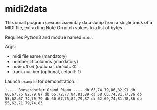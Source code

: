 # midi2data

This small program creates 
assembly data dump
from a single track of a MIDI file,
extraxting Note On pitch values 
to a list of bytes.

Requires Python3 and module named `mido`.

Args:
 - midi file name (mandatory)
 - number of columns (mandatory)
 - note offset (optional, default: 0)
 - track number (optional, default: 1)

Launch `example` for demonstration:

`
	;---- Boesendorfer Grand Piano ----
	db 67,74,79,86,82,91
	db 60,67,75,82,79,87
	db 65,72,77,84,81,89
	db 58,65,74,81,77,86
	db 55,62,67,74,70,79
	db 60,67,75,82,79,87
	db 62,69,74,81,78,86
	db 55,62,71,79,74,83
`
